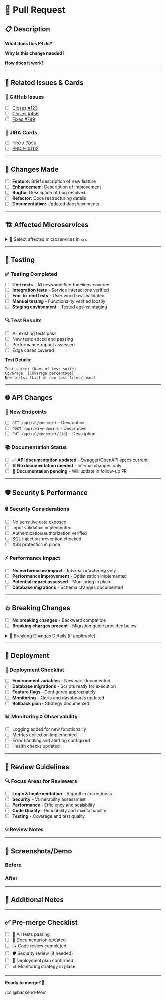# 🚀 Pull Request

## 📋 Description
<!-- Provide a clear and concise description of what this PR accomplishes -->
**What does this PR do?**
<!-- Brief summary of the changes -->

**Why is this change needed?**
<!-- Explain the motivation behind this change -->

**How does it work?**
<!-- High-level explanation of the implementation approach -->

---

## 🔗 Related Issues & Cards
### 📝 GitHub Issues
- [ ] [Closes #123](https://github.com/your-org/your-repo/issues/123)
- [ ] [Closes #456](https://github.com/your-org/your-repo/issues/456)
- [ ] [Fixes #789](https://github.com/your-org/your-repo/issues/789)

### 🎯 JIRA Cards
- [ ] [PROJ-7890](https://your-org.atlassian.net/browse/PROJ-7890)
- [ ] [PROJ-101112](https://your-org.atlassian.net/browse/PROJ-101112)

---

## 🔄 Changes Made
- [ ] **Feature:** Brief description of new feature
- [ ] **Enhancement:** Description of improvement
- [ ] **Bugfix:** Description of bug resolved
- [ ] **Refactor:** Code restructuring details
- [ ] **Documentation:** Updated docs/comments

---

## 🏗️ Affected Microservices
<details>
  <summary>🎯 Select affected microservices in <code>src</code></summary>
  
- [ ] **analytics** - Data analytics and reporting service
- [ ] **auth-service** - Authentication and authorization service
- [ ] **blog-content-manager** - Blog and content management system
- [ ] **calibrate** - Calibration and configuration service
- [ ] **data-mgt** - Data management and processing service
- [ ] **data-proxy** - Data proxy and routing service
- [ ] **device-monitoring** - Device monitoring and health checks
- [ ] **device-registry** - Device registration and management
- [ ] **device-status** - Real-time device status tracking
- [ ] **device-uptime** - Device uptime monitoring and reporting
- [ ] **exceedances** - Threshold and limit monitoring service
- [ ] **firebase** - Firebase integration and services
- [ ] **gp-model** - Gaussian process modeling service
- [ ] **incentives** - Incentive management and rewards system
- [ ] **insights** - Data insights and intelligence service
- [ ] **kafka-connectors** - Kafka streaming and messaging connectors
- [ ] **locate** - Location and geospatial services
- [ ] **meta-data** - Metadata management and cataloging
- [ ] **predict** - Prediction and forecasting service
- [ ] **spatial** - Spatial data processing and analysis
- [ ] **view** - Data visualization and presentation layer
- [ ] **website** - Web frontend and user interface
- [ ] **workflows** - Workflow orchestration and automation

</details>

---

## 🧪 Testing
### ✅ Testing Completed
- [ ] **Unit tests** - All new/modified functions covered
- [ ] **Integration tests** - Service interactions verified
- [ ] **End-to-end tests** - User workflows validated
- [ ] **Manual testing** - Functionality verified locally
- [ ] **Staging environment** - Tested against staging

### 🔍 Test Results
- [ ] All existing tests pass
- [ ] New tests added and passing
- [ ] Performance impact assessed
- [ ] Edge cases covered

**Test Details:**
```
Test suite: [Name of test suite]
Coverage: [Coverage percentage]
New tests: [List of new test files/cases]
```

---

## 🌐 API Changes
### 🔌 New Endpoints
- [ ] `GET /api/v1/endpoint` - Description
- [ ] `POST /api/v1/endpoint` - Description
- [ ] `PUT /api/v1/endpoint/{id}` - Description

### 📚 Documentation Status
- [ ] ✅ **API documentation updated** - Swagger/OpenAPI specs current
- [ ] ❌ **No documentation needed** - Internal changes only
- [ ] 🔄 **Documentation pending** - Will update in follow-up PR

---

## 🛡️ Security & Performance
### 🔒 Security Considerations
- [ ] No sensitive data exposed
- [ ] Input validation implemented
- [ ] Authentication/authorization verified
- [ ] SQL injection prevention checked
- [ ] XSS protection in place

### ⚡ Performance Impact
- [ ] **No performance impact** - Internal refactoring only
- [ ] **Performance improvement** - Optimization implemented
- [ ] **Potential impact assessed** - Monitoring in place
- [ ] **Database migrations** - Schema changes documented

---

## 💥 Breaking Changes
- [ ] **No breaking changes** - Backward compatible
- [ ] **Breaking changes present** - Migration guide provided below

<details>
  <summary>🚨 Breaking Changes Details (if applicable)</summary>
  
**What breaks:**
- List breaking changes

**Migration steps:**
1. Step one
2. Step two
3. Step three

**Timeline:** [When these changes take effect]

</details>

---

## 🎯 Deployment
### 🚀 Deployment Checklist
- [ ] **Environment variables** - New vars documented
- [ ] **Database migrations** - Scripts ready for execution
- [ ] **Feature flags** - Configured appropriately
- [ ] **Monitoring** - Alerts and dashboards updated
- [ ] **Rollback plan** - Strategy documented

### 📊 Monitoring & Observability
- [ ] Logging added for new functionality
- [ ] Metrics collection implemented
- [ ] Error handling and alerting configured
- [ ] Health checks updated

---

## 👀 Review Guidelines
### 🔍 Focus Areas for Reviewers
- [ ] **Logic & Implementation** - Algorithm correctness
- [ ] **Security** - Vulnerability assessment
- [ ] **Performance** - Efficiency and scalability
- [ ] **Code Quality** - Readability and maintainability
- [ ] **Testing** - Coverage and test quality

### 💡 Review Notes
<!-- Any specific areas you'd like reviewers to pay attention to -->

---

## 📸 Screenshots/Demo
<!-- Include screenshots, GIFs, or video demos of new functionality -->
### Before
<!-- Screenshot of current behavior -->

### After
<!-- Screenshot of new behavior -->

---

## 📝 Additional Notes
<!-- 
Add any additional context, concerns, or information that reviewers should know:
- Temporary workarounds
- Known limitations
- Future improvements planned
- Dependencies on other PRs
-->

---

## ✅ Pre-merge Checklist
- [ ] 🧪 All tests passing
- [ ] 📖 Documentation updated
- [ ] 🔍 Code review completed
- [ ] 🛡️ Security review (if needed)
- [ ] 🚀 Deployment plan confirmed
- [ ] 📊 Monitoring strategy in place

---

**Ready to merge?** 🎉
<!-- Tag relevant team members for review 
- @techops-team 
- @ds-team 
- @mobile-team
- @design-team 
- @frontend-team
-->
/cc  @backend-team 
